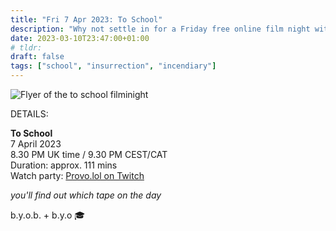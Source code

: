 ```yaml
---
title: "Fri 7 Apr 2023: To School"
description: "Why not settle in for a Friday free online film night with your chums are provolol? No Netflix, just chill. Bring strangers, acquaintances, and of course any snacks you like. See you online :3"
date: 2023-03-10T23:47:00+01:00
# tldr: 
draft: false
tags: ["school", "insurrection", "incendiary"]
---
```


![Flyer of the to school filminight](/images/to-school-tapes.jpeg)

DETAILS:

**To School**   
7 April 2023  
8.30 PM UK time / 9.30 PM CEST/CAT  
Duration: approx. 111 mins  
Watch party: [Provo.lol on Twitch](https://www.twitch.tv/provolol)

*you'll find out which tape on the day* 

b.y.o.b. + b.y.o 🎓